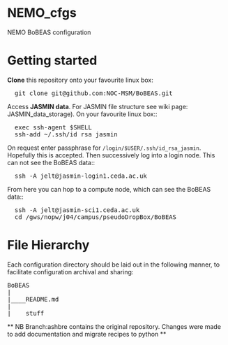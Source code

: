 # NEMO_cfgs
NEMO BoBEAS configuration

Getting started
===============

**Clone** this repository onto your favourite linux box:

<pre>
  git clone git@github.com:NOC-MSM/BoBEAS.git
</pre>

Access **JASMIN data**. For JASMIN file structure see wiki page: JASMIN_data_storage). On your favourite linux box::

<pre>
  exec ssh-agent $SHELL
  ssh-add ~/.ssh/id_rsa_jasmin
</pre>

On request enter passphrase for ``/login/$USER/.ssh/id_rsa_jasmin``. Hopefully this
is accepted. Then successively log into a login node. This can not see the BoBEAS data::

<pre>
  ssh -A jelt@jasmin-login1.ceda.ac.uk
</pre>

From here you can hop to a compute node, which can see the BoBEAS data::

<pre>
  ssh -A jelt@jasmin-sci1.ceda.ac.uk
  cd /gws/nopw/j04/campus/pseudoDropBox/BoBEAS
</pre>

File Hierarchy
==============

Each configuration directory should be laid out in the following manner, to
facilitate configuration archival and sharing:

<pre>
BoBEAS
|
|____README.md
|
|____stuff
</pre>


** NB Branch:ashbre contains the original repository. Changes were made to add documentation and migrate recipes to python  **

